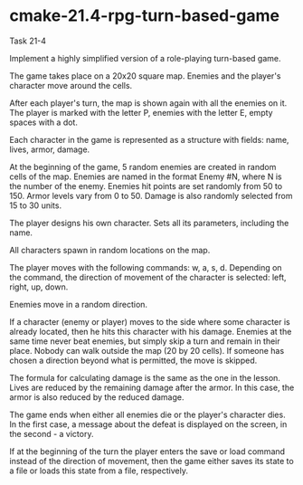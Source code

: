 # cmake-21.4-rpg-turn-based-game
Task 21-4

Implement a highly simplified version of a role-playing turn-based game.

The game takes place on a 20x20 square map. Enemies and the player's character move around the cells.

After each player's turn, the map is shown again with all the enemies on it. The player is marked with the letter P, enemies with the letter E, empty spaces with a dot.

Each character in the game is represented as a structure with fields: name, lives, armor, damage.

At the beginning of the game, 5 random enemies are created in random cells of the map. Enemies are named in the format Enemy #N, where N is the number of the enemy. Enemies hit points are set randomly from 50 to 150. Armor levels vary from 0 to 50. Damage is also randomly selected from 15 to 30 units.

The player designs his own character. Sets all its parameters, including the name.

All characters spawn in random locations on the map.

The player moves with the following commands: w, a, s, d. Depending on the command, the direction of movement of the character is selected: left, right, up, down.

Enemies move in a random direction.

If a character (enemy or player) moves to the side where some character is already located, then he hits this character with his damage. Enemies at the same time never beat enemies, but simply skip a turn and remain in their place. Nobody can walk outside the map (20 by 20 cells). If someone has chosen a direction beyond what is permitted, the move is skipped.

The formula for calculating damage is the same as the one in the lesson. Lives are reduced by the remaining damage after the armor. In this case, the armor is also reduced by the reduced damage.

The game ends when either all enemies die or the player's character dies. In the first case, a message about the defeat is displayed on the screen, in the second - a victory.

If at the beginning of the turn the player enters the save or load command instead of the direction of movement, then the game either saves its state to a file or loads this state from a file, respectively.

